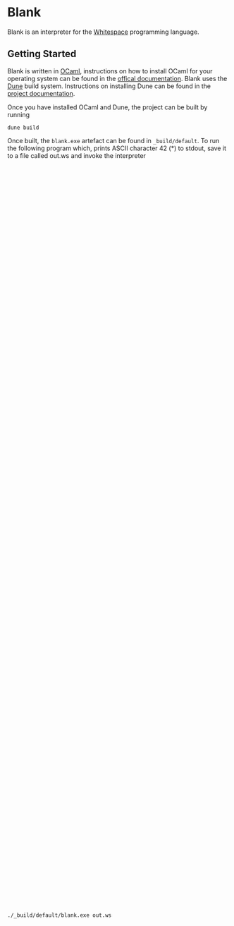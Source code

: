 # Blank

Blank is an interpreter for the
[Whitespace](https://en.wikipedia.org/wiki/Whitespace_(programming_language))
programming language.

## Getting Started

Blank is written in [OCaml](https://ocaml.org/), instructions on how to install
OCaml for your operating system can be found in the [offical
documentation](https://ocaml.org/docs/install.html). Blank uses the
[Dune](https://github.com/ocaml/dune) build system. Instructions on installing
Dune can be found in the [project
documentation](https://github.com/ocaml/dune#installation).

Once you have installed OCaml and Dune, the project can be built by running

```shell
dune build
```

Once built, the `blank.exe` artefact can be found in `_build/default`. To run
the following program which, prints ASCII character 42 (\*) to stdout, save it
to a file called out.ws and invoke the interpreter

```whitespace
   
   	 
		    	
   	 
		 
 	 




   	
   	
			  		 
	   				
 	
	

   	 
   	
			  		 
	   				
  
	

   		
   	
			  		 
	   				
		
	

   
   
   
			 
			    
			   	
	      
 
			    
   
			 
			    
			   	
	      
 
			    
   
			 
			    
			   	
	      
 
			    
   
			 
			    
			   	
	      
 
			    
   
			 
			    
			   	
	      
 
			    
   
			 
			    
			   	
	      
 
			    
   
			 
			    
			   	
	      
 
			    
   
			 
			    
			   	
	      
 
			    	 	 	 
   
			 
			    
			   	
	      
 
			    	
			   
			 
			    
			   	
	      
 
			    
			   	
 
			 
 	 	 
   	
			   
 
			    	
			  		
	   			   	
 
			    
			   	
	  	   
 
			 
	

```

```shell
./_build/default/blank.exe out.ws
```
